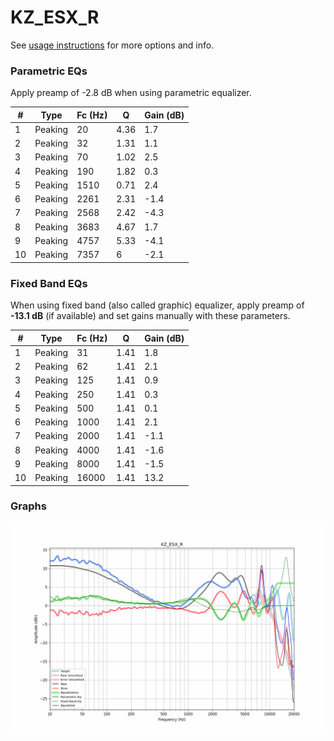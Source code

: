 # KZ_ESX_R
See [usage instructions](https://github.com/jaakkopasanen/AutoEq#usage) for more options and info.

### Parametric EQs
Apply preamp of -2.8 dB when using parametric equalizer.

|   # | Type    |   Fc (Hz) |    Q |   Gain (dB) |
|-----|---------|-----------|------|-------------|
|   1 | Peaking |        20 | 4.36 |         1.7 |
|   2 | Peaking |        32 | 1.31 |         1.1 |
|   3 | Peaking |        70 | 1.02 |         2.5 |
|   4 | Peaking |       190 | 1.82 |         0.3 |
|   5 | Peaking |      1510 | 0.71 |         2.4 |
|   6 | Peaking |      2261 | 2.31 |        -1.4 |
|   7 | Peaking |      2568 | 2.42 |        -4.3 |
|   8 | Peaking |      3683 | 4.67 |         1.7 |
|   9 | Peaking |      4757 | 5.33 |        -4.1 |
|  10 | Peaking |      7357 | 6    |        -2.1 |

### Fixed Band EQs
When using fixed band (also called graphic) equalizer, apply preamp of **-13.1 dB** (if available) and set gains manually with these parameters.

|   # | Type    |   Fc (Hz) |    Q |   Gain (dB) |
|-----|---------|-----------|------|-------------|
|   1 | Peaking |        31 | 1.41 |         1.8 |
|   2 | Peaking |        62 | 1.41 |         2.1 |
|   3 | Peaking |       125 | 1.41 |         0.9 |
|   4 | Peaking |       250 | 1.41 |         0.3 |
|   5 | Peaking |       500 | 1.41 |         0.1 |
|   6 | Peaking |      1000 | 1.41 |         2.1 |
|   7 | Peaking |      2000 | 1.41 |        -1.1 |
|   8 | Peaking |      4000 | 1.41 |        -1.6 |
|   9 | Peaking |      8000 | 1.41 |        -1.5 |
|  10 | Peaking |     16000 | 1.41 |        13.2 |

### Graphs
![](./KZ_ESX_R.png)
